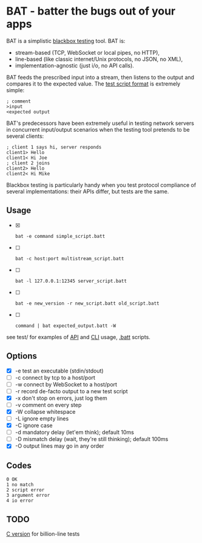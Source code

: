 # BAT - batter the bugs out of your apps

BAT is a simplistic [blackbox testing][bbt] tool. BAT is:

* stream-based (TCP, WebSocket or local pipes, no HTTP),
* line-based (like classic internet/Unix protocols, no JSON, no XML),
* implementation-agnostic (just i/o, no API calls).

BAT feeds the prescribed input into a stream, then listens to the
output and compares it to the expected value.
The [test script format](batt.md) is extremely simple:

    ; comment
    >input
    <expected output

BAT's predecessors have been extremely useful in testing network servers
in concurrent input/output scenarios  when the testing tool pretends to
be several clients:

    ; client 1 says hi, server responds
    client1> Hello
    client1< Hi Joe
    ; client 2 joins
    client2> Hello
    client2< Hi Mike

Blackbox testing is particularly handy when you test protocol compliance
of several implementations: their APIs differ, but tests are the same.

[bbt]: https://en.wikipedia.org/wiki/Black-box_testing

## Usage

- [x]     bat -e command simple_script.batt
- [ ]     bat -c host:port multistream_script.batt
- [ ]     bat -l 127.0.0.1:12345 server_script.batt
- [ ]     bat -e new_version -r new_script.batt old_script.batt
- [ ]     command | bat expected_output.batt -W

see test/ for examples of [API](test/00_parse_format.js) and
[CLI](test/cli-test.sh) usage, [.batt](test/bash.batt) scripts.

## Options

- [x] -e test an executable (stdin/stdout)
- [ ] -c connect by tcp to a host/port
- [ ] -w connect by WebSocket to a host/port
- [ ] -r record de-facto output to a new test script
- [x] -x don't stop on errors, just log them
- [ ] -v comment on every step
- [x] -W collapse whitespace
- [ ] -L ignore empty lines
- [x] -C ignore case
- [ ] -d mandatory delay (let'em think); default 10ms
- [ ] -D mismatch delay (wait, they're still thinking); default 100ms
- [x] -O output lines may go in any order

## Codes

    0 OK
    1 no match
    2 script error
    3 argument error
    4 io error


## TODO

[C version](https://github.com/gritzko/bat) for billion-line tests


